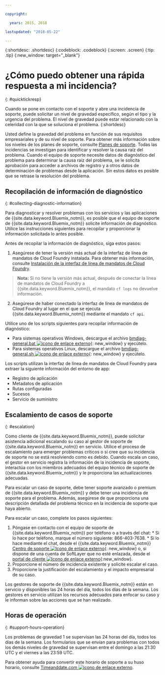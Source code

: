 ```yaml
---

copyright:

  years: 2015, 2018

lastupdated: "2018-05-22"

---
```



{:shortdesc: .shortdesc}
{:codeblock: .codeblock}
{:screen: .screen}
{:tip: .tip}
{:new_window: target="_blank"}


# ¿Cómo puedo obtener una rápida respuesta a mi incidencia?
{: #quicktickresp}

Cuando se pone en contacto con el soporte y abre una incidencia de soporte, puede solicitar un nivel de gravedad específico, según el tipo y la urgencia del problema. El nivel de gravedad puede estar relacionado con la celeridad con la que se soluciona el problema.
{:shortdesc}

Usted define la gravedad del problema en función de sus requisitos empresariales y de su nivel de soporte. Para obtener más información sobre los niveles de los planes de soporte, consulte [Planes de soporte](/docs/get-support/index.html). Todas las incidencias se investigan para identificar y resolver la causa raíz del problema. Cuando el equipo de soporte necesite datos de diagnóstico del problema para determinar la causa raíz del problema, se le solicita aprobación para acceder a archivos de registro y a otros datos de determinación de problemas desde la aplicación. Sin estos datos es posible que se retrase la resolución del problema.

## Recopilación de información de diagnóstico
{: #collecting-diagnostic-information}

Para diagnosticar y resolver problemas con los servicios y las aplicaciones de {{site.data.keyword.Bluemix_notm}}, es posible que el equipo de soporte de {{site.data.keyword.Bluemix_notm}} solicite información de diagnóstico. Utilice las instrucciones siguientes para recopilar y proporcionar la información solicitada lo antes posible.

Antes de recopilar la información de diagnóstico, siga estos pasos:

1. Asegúrese de tener la versión más actual de la interfaz de línea de mandatos de Cloud Foundry instalada. Para obtener más información, consulte [Instalación de la interfaz de línea de mandatos de Cloud Foundry](/docs/starters/install_cli.html).
>**Nota:** Si no tiene la versión más actual, después de conectar la línea de mandatos de Cloud Foundry a {{site.data.keyword.Bluemix_notm}}, el mandato `cf logs` no devuelve información.
2. Asegúrese de haber conectado la interfaz de línea de mandatos de Cloud Foundry al lugar en el que se ejecuta {{site.data.keyword.Bluemix_notm}} mediante el mandato `cf api`.

Utilice uno de los scripts siguientes para recopilar información de diagnóstico:

  * Para sistemas operativos Windows, descargue el archivo [bmdiag-general.bat ![icono de enlace externo](../icons/launch-glyph.svg "icono de enlace externo")](http://bluemix-mustgather.mybluemix.net/mustgather/general/bmdiag-general.bat){: new_window} y ejecútelo.
  * Para sistemas operativos Linux, descargue el archivo [bmdiag-general.sh ![icono de enlace externo](../icons/launch-glyph.svg "icono de enlace externo")](http://bluemix-mustgather.mybluemix.net/mustgather/general/bmdiag-general.sh){: new_window} y ejecútelo.

Los scripts utilizan la interfaz de línea de mandatos de Cloud Foundry para extraer la siguiente información del entorno de app:
  * Registro de aplicación
  * Metadatos de aplicación
  * Rutas configuradas
  * Sucesos
  * Servicio de suministro

## Escalamiento de casos de soporte
{: #escalation}

Como cliente de {{site.data.keyword.Bluemix_notm}}, puede solicitar asistencia adicional escalando su caso al gestor de soporte de {{site.data.keyword.Bluemix_notm}} en servicio. Utilice el proceso de escalamiento para emerger problemas críticos o si cree que su incidencia de soporte no se está resolviendo como es debido. Cuando escala un caso, el gestor en servicio registra la información de la incidencia de soporte, interactúa con los miembros adecuados del equipo técnico de soporte de {{site.data.keyword.Bluemix_notm}} y le proporciona las actualizaciones adecuadas.

Para escalar un caso de soporte, debe tener soporte avanzado o premium de {{site.data.keyword.Bluemix_notm}} y debe tener una incidencia de soporte para el problema. Además, asegúrese de que proporciona una descripción detallada del problema técnico en la incidencia de soporte que haya abierto.

 Para escalar un caso, complete los pasos siguientes:

  1. Póngase en contacto con el equipo de soporte de {{site.data.keyword.Bluemix_notm}} por teléfono o a través del chat:
    * Si lo hace por teléfono, marque el número siguiente: 866-403-7638.
    * Si lo hace mediante el chat, desde el {{site.data.keyword.Bluemix_notm}} [Centro de soporte ![Icono de enlace externo](../icons/launch-glyph.svg "Icono de enlace externo")](https://console.bluemix.net/unifiedsupport/supportcenter){: new_window} o, si dispone de una cuenta de SoftLayer que no esté enlazada, desde el [portal de cliente ![Icono de enlace externo](../icons/launch-glyph.svg)](https://control.softlayer.com/){:new_window}.
  2. Proporcione el número de incidencia existente y solicite escalar el caso.
  3. Proporcione la justificación del escalamiento y el impacto empresarial de su caso.

Los gestores de soporte de {{site.data.keyword.Bluemix_notm}} están en servicio y disponibles las 24 horas del día, todos los días de la semana. Los gestores en servicio utilizan los recursos adecuados para enfocar su caso y le informan sobre las acciones que se han realizado.


## Horas de operación
{: #support-hours-operation}

Los problemas de gravedad 1 se supervisan las 24 horas del día, todos los días de la semana. Los formularios que se envían para problemas con todos los demás niveles de gravedad se supervisan entre el domingo a las 21:30 UTC y el viernes a las 23:59 UTC.

Para obtener ayuda para convertir este horario de soporte a su huso horario, consulte [Timeanddate.com ![icono de enlace externo](../icons/launch-glyph.svg "icono de enlace externo")](https://www.timeanddate.com).
